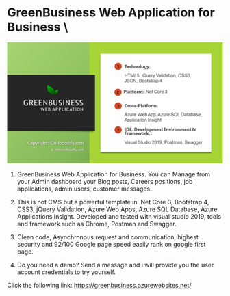 # GreenBusiness Web Application for Business \


<p align="center">
  <img src="BlueBusiness/BlueBusiness/wwwroot/images/BlogImage/GreenBusinessPPT.jpg" width="950" alt="GreenBusiness Web App">
</p>




1.  GreenBusiness Web Application for Business. You can Manage from your Admin dashboard your Blog posts, Careers positions, job applications, admin users, customer messages.

2.  This is not CMS but a powerful template in .Net Core 3, Bootstrap 4, CSS3, jQuery Validation, Azure Web Apps, Azure SQL Database, Azure Applications Insight. Developed and tested with visual studio 2019, tools and framework such as Chrome, Postman and Swagger.

3.  Clean code, Asynchronous request and communication, highest security and 92/100 Google page speed easily rank on google first page.

3.  Do you need a demo? Send a message and i will provide you the user account credentials to try yourself.


  Click the following link: https://greenbusiness.azurewebsites.net/


